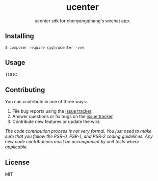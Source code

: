 <h1 align="center"> ucenter </h1>

<p align="center"> ucenter sdk for chenyangqihang's wechat app.</p>


## Installing

```shell
$ composer require cyqh/ucenter -vvv
```

## Usage

TODO

## Contributing

You can contribute in one of three ways:

1. File bug reports using the [issue tracker](https://github.com/cyqh/ucenter/issues).
2. Answer questions or fix bugs on the [issue tracker](https://github.com/cyqh/ucenter/issues).
3. Contribute new features or update the wiki.

_The code contribution process is not very formal. You just need to make sure that you follow the PSR-0, PSR-1, and PSR-2 coding guidelines. Any new code contributions must be accompanied by unit tests where applicable._

## License

MIT